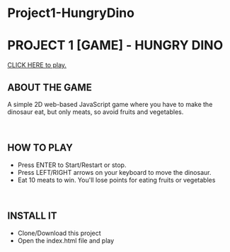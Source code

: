 # Project1-HungryDino

<h1>PROJECT 1 [GAME] - HUNGRY DINO</h1>

<a href="https://camilafass.github.io/Project-1-HungryDino">CLICK HERE to play.</a>
<br>
<h2>ABOUT THE GAME</h2>
<p>A simple 2D web-based JavaScript game where you have to make the dinosaur eat, but only meats, so avoid fruits and vegetables.</p>
<br>
<h2>HOW TO PLAY</h2>
<ul>
<li>Press ENTER to Start/Restart or stop.</li>
<li>Press LEFT/RIGHT arrows on your keyboard to move the dinosaur.</li>
<li>Eat 10 meats to win. You'll lose points for eating fruits or vegetables</li>
</ul>
<br>
<h2>INSTALL IT</h2>
<ul>
<li>Clone/Download this project</li>
<li>Open the index.html file and play</li>
</ul>
